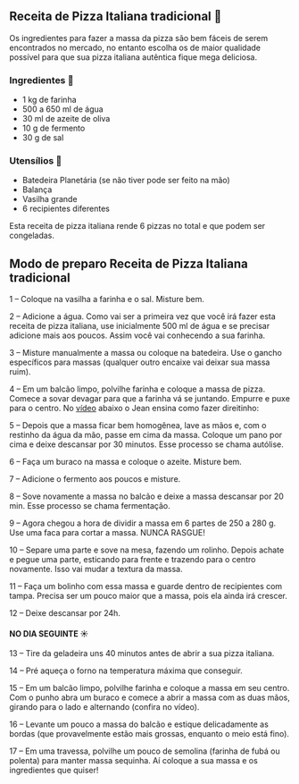 ## Receita de Pizza Italiana tradicional :pizza:

Os ingredientes para fazer a massa da pizza são bem fáceis de serem encontrados no mercado, no entanto escolha os de maior qualidade possível para que sua pizza italiana autêntica fique mega deliciosa.

### Ingredientes :tomato:

- 1 kg de farinha
- 500 a 650 ml de água
- 30 ml de azeite de oliva
- 10 g de fermento
- 30 g de sal



### Utensílios :knife:

- Batedeira Planetária (se não tiver pode ser feito na mão)
- Balança
- Vasilha grande
- 6 recipientes diferentes

Esta receita de pizza italiana rende 6 pizzas no total e que podem ser congeladas.



## Modo de preparo Receita de Pizza Italiana tradicional

1 – Coloque na vasilha a farinha e o sal. Misture bem.

2 – Adicione a água. Como vai ser a primeira vez que você irá fazer esta receita de pizza italiana, use inicialmente 500 ml de água e se precisar adicione mais aos poucos. Assim você vai conhecendo a sua farinha.

3 – Misture manualmente a massa ou coloque na batedeira. Use o gancho específicos para massas (qualquer outro encaixe vai deixar sua massa ruim).

4 – Em um balcão limpo, polvilhe farinha e coloque a massa de pizza. Comece a sovar devagar para que a farinha vá se juntando. Empurre e puxe para o centro. No [vídeo](https://youtu.be/fctrES1Ufew) abaixo o Jean ensina como fazer direitinho:

5 – Depois que a massa ficar bem homogênea, lave as mãos e, com o restinho da água da mão, passe em cima da massa. Coloque um pano por cima e deixe descansar por 30 minutos. Esse processo se chama autólise.

6 – Faça um buraco na massa e coloque o azeite. Misture bem.

7 – Adicione o fermento aos poucos e misture.

8 – Sove novamente a massa no balcão e deixe a massa descansar por 20 min. Esse processo se chama fermentação.

9 – Agora chegou a hora de dividir a massa em 6 partes de 250 a 280 g. Use uma faca para cortar a massa. NUNCA RASGUE!

10 – Separe uma parte e sove na mesa, fazendo um rolinho. Depois achate e pegue uma parte, esticando para frente e trazendo para o centro novamente. Isso vai mudar a textura da massa.

11 – Faça um bolinho com essa massa e guarde dentro de recipientes com tampa. Precisa ser um pouco maior que a massa, pois ela ainda irá crescer.

12 – Deixe descansar por 24h.

#### NO DIA SEGUINTE :sunny:

13 – Tire da geladeira uns 40 minutos antes de abrir a sua pizza italiana.

14 – Pré aqueça o forno na temperatura máxima que conseguir.

15 – Em um balcão limpo, polvilhe farinha e coloque a massa em seu centro. Com o punho abra um buraco e comece a abrir a massa com as duas mãos, girando para o lado e alternando (confira no vídeo).

16 – Levante um pouco a massa do balcão e estique delicadamente as bordas (que provavelmente estão mais grossas, enquanto o meio está fino).

17 – Em uma travessa, polvilhe um pouco de semolina (farinha de fubá ou polenta) para manter massa sequinha. Aí coloque a sua massa e os ingredientes que quiser!